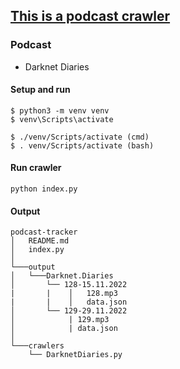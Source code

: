 ## <u>This is a podcast crawler</u>
### Podcast
 - Darknet Diaries

#### Setup and run

```
$ python3 -m venv venv
$ venv\Scripts\activate

$ ./venv/Scripts/activate (cmd)
$ . venv/Scripts/activate (bash)

```

#### Run crawler
```
python index.py
```

#### Output

```
podcast-tracker
│   README.md
│   index.py    
│
└───output
│   └───Darknet.Diaries
│       └── 128-15.11.2022
|       |    │   128.mp3
|       |    │   data.json
│       └── 129-29.11.2022
│            | 129.mp3
│            | data.json
│   
└───crawlers
    └── DarknetDiaries.py
```